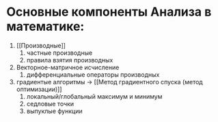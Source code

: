 
# Основные компоненты Анализа в математике:
1. [[Производные]]
	1. частные производные
	2. правила взятия производных
2. Векторное-матричное исчисление
	1. дифференциальные операторы производных
3. градиентые алгоритмы -> [[Метод градиентного спуска (метод оптимизации)]]
	1. локальный/глобальный максимум и минимум
	2. седловые точки
	3. выпуклые функции